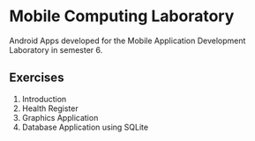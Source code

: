 # Mobile Computing Laboratory
Android Apps developed for the Mobile Application Development Laboratory in semester 6.
## Exercises
1. Introduction <br>
2. Health Register <br>
3. Graphics Application <br>
4. Database Application using SQLite <br>
